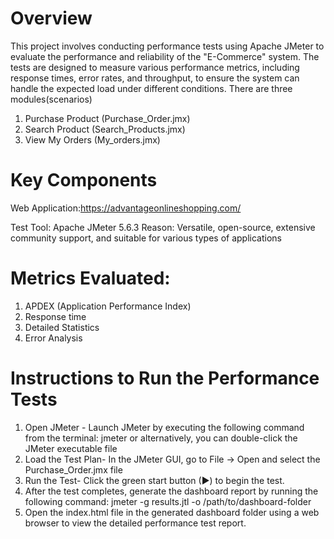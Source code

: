 # Overview

This project involves conducting performance tests using Apache JMeter to evaluate the performance and reliability of the "E-Commerce" system. The tests are designed to measure various performance metrics, including response times, error rates, and throughput, to ensure the system can handle the expected load under different conditions. There are three modules(scenarios)
1. Purchase Product (Purchase_Order.jmx)
2. Search Product (Search_Products.jmx)
3. View My Orders (My_orders.jmx)


# Key Components
 Web Application:https://advantageonlineshopping.com/
 
 Test Tool: Apache JMeter 5.6.3
 Reason: Versatile, open-source, extensive 
 community support, and suitable for various 
 types of applications

 # Metrics Evaluated:
 1. APDEX (Application Performance Index)
 2. Response time
 3. Detailed Statistics
 4. Error Analysis

# Instructions to Run the Performance Tests

1. Open JMeter - Launch JMeter by executing the following command from the terminal: jmeter or alternatively, you can double-click the JMeter executable file
2. Load the Test Plan- In the JMeter GUI, go to File -> Open and select the Purchase_Order.jmx file
3. Run the Test- Click the green start button (▶) to begin the test.
4. After the test completes, generate the dashboard report by running the following command: jmeter -g results.jtl -o /path/to/dashboard-folder
5. Open the index.html file in the generated dashboard folder using a web browser to view the detailed performance test report.
